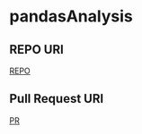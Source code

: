 # pandasAnalysis

## REPO URl
[REPO](https://github.com/issasalman/pandasAnalysis)

## Pull Request URl
[PR](https://github.com/issasalman/pandasAnalysis/pull/1)
